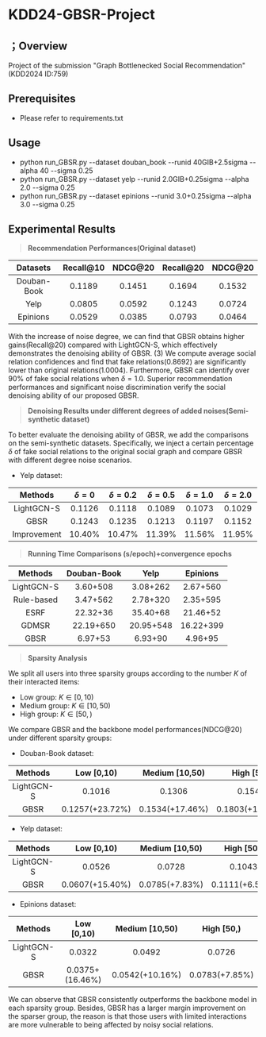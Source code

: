 # KDD24-GBSR-Project

；Overview
--------
Project of the submission "Graph Bottlenecked Social Recommendation"(KDD2024 ID:759)

Prerequisites
-------------
* Please refer to requirements.txt

Usage
-----
* python run_GBSR.py --dataset douban_book --runid 40GIB+2.5sigma --alpha 40 --sigma 0.25
* python run_GBSR.py --dataset yelp --runid 2.0GIB+0.25sigma --alpha 2.0 --sigma 0.25
* python run_GBSR.py --dataset epinions --runid 3.0+0.25sigma --alpha 3.0 --sigma 0.25

Experimental Results
--------------------
> **Recommendation Performances(Original dataset)**

|Datasets|Recall@10|NDCG@20|Recall@20|NDCG@20|
|:---:|:---:|:---:|:---:|:---:|
|Douban-Book|0.1189|0.1451|0.1694|0.1532|
|Yelp|0.0805|0.0592|0.1243|0.0724|
|Epinions|0.0529|0.0385|0.0793|0.0464|

With the increase of noise degree, we can find that GBSR obtains higher gains(Recall@20) compared with LightGCN-S, which effectively demonstrates the denoising ability of GBSR. (3) We compute average social relation confidences and find that fake relations(0.8692) are significantly lower than original relations(1.0004). Furthermore, GBSR can identify over 90% of fake social relations when $\delta=1.0$. Superior recommendation performances and significant noise discrimination verify the social denoising ability of our proposed GBSR.

> **Denoising Results under different degrees of added noises(Semi-synthetic dataset)**

To better evaluate the denoising ability of GBSR, we add the comparisons on the semi-synthetic datasets. Specifically, we inject a certain percentage $\delta$ of fake social relations to the original social graph and compare GBSR with different degree noise scenarios.
* Yelp dataset:
  
| Methods | $\delta=0$ | $\delta=0.2$ | $\delta=0.5$ |$\delta=1.0$ |$\delta=2.0$ |
|:---:|:---:|:---:|:---:|:---:|:---:|
|LightGCN-S| 0.1126|0.1118 |0.1089|0.1073|0.1029 |
| GBSR   | 0.1243 | 0.1235|0.1213|0.1197|0.1152|
|Improvement|10.40%|10.47%|11.39%|11.56%|11.95%|

> **Running Time Comparisons (s/epoch)+convergence epochs**

|Methods|Douban-Book|Yelp|Epinions|
|:---:|:---:|:---:|:---:|
|LightGCN-S|3.60+508|3.08+262|2.67+560|
|Rule-based|3.47+562|2.78+320|2.35+595|
|ESRF|22.32+36|35.40+68|21.46+52|
|GDMSR|22.19+650|20.95+548|16.22+399|
|GBSR|6.97+53|6.93+90|4.96+95|

> **Sparsity Analysis**

We split all users into three sparsity groups according to the number $K$ of their interacted items:
* Low group: $K\in [0,10)$
* Medium group: $K\in [10, 50)$
* High group: $K\in [50,)$

We compare GBSR and the backbone model performances(NDCG@20) under different sparsity groups:
* Douban-Book dataset:
  
|Methods|Low [0,10)|Medium [10,50)|High [50,)|
|:---:|:---:|:---:|:---:|
|LightGCN-S|0.1016|0.1306|0.1548|
|GBSR|0.1257(+23.72%)|0.1534(+17.46%)|0.1803(+16.47%)|

* Yelp dataset:
  
|Methods|Low [0,10)|Medium [10,50)|High [50,)|
|:---:|:---:|:---:|:---:|
|LightGCN-S|0.0526|0.0728|0.1043|
|GBSR|0.0607(+15.40%)|0.0785(+7.83%)|0.1111(+6.52%)|

* Epinions dataset:
  
|Methods|Low [0,10)|Medium [10,50)|High [50,)|
|:---:|:---:|:---:|:---:|
|LightGCN-S|0.0322|0.0492|0.0726|
|GBSR|0.0375+(16.46%)|0.0542(+10.16%)|0.0783(+7.85%)|

We can observe that GBSR consistently outperforms the backbone model in each sparsity group. Besides, GBSR has a larger margin improvement on the sparser group, the reason is that those users with limited interactions are more vulnerable to being affected by noisy social relations.
